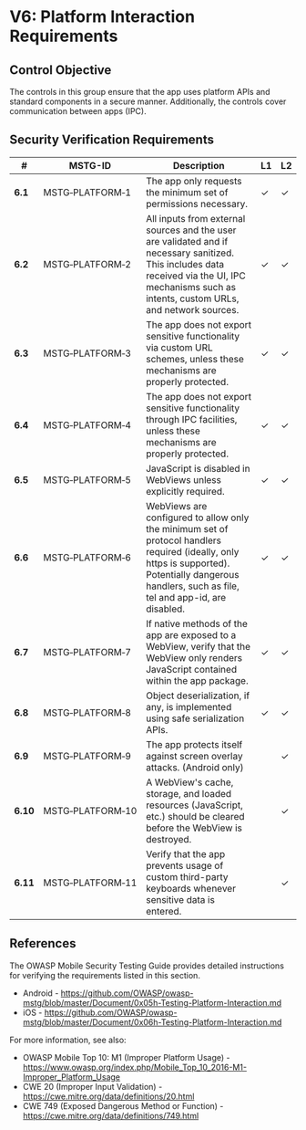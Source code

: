 # V6: Platform Interaction Requirements

## Control Objective

The controls in this group ensure that the app uses platform APIs and standard components in a secure manner. Additionally, the controls cover communication between apps (IPC).

## Security Verification Requirements

| # | MSTG-ID | Description | L1 | L2 |
| --- | --- | --- | --- | --- |
| **6.1** | MSTG‑PLATFORM‑1 | The app only requests the minimum set of permissions necessary. | ✓ | ✓ |
| **6.2** | MSTG‑PLATFORM‑2 | All inputs from external sources and the user are validated and if necessary sanitized. This includes data received via the UI, IPC mechanisms such as intents, custom URLs, and network sources.| ✓ | ✓ |
| **6.3** | MSTG‑PLATFORM‑3 | The app does not export sensitive functionality via custom URL schemes, unless these mechanisms are properly protected. | ✓ | ✓ |
| **6.4** | MSTG‑PLATFORM‑4 | The app does not export sensitive functionality through IPC facilities, unless these mechanisms are properly protected. | ✓ | ✓ |
| **6.5** | MSTG‑PLATFORM‑5 | JavaScript is disabled in WebViews unless explicitly required. | ✓ | ✓ |
| **6.6** | MSTG‑PLATFORM‑6 | WebViews are configured to allow only the minimum set of protocol handlers required (ideally, only https is supported). Potentially dangerous handlers, such as file, tel and app-id, are disabled. | ✓ | ✓ |
| **6.7** | MSTG‑PLATFORM‑7 | If native methods of the app are exposed to a WebView, verify that the WebView only renders JavaScript contained within the app package. | ✓ | ✓ |
| **6.8** | MSTG‑PLATFORM‑8 | Object deserialization, if any, is implemented using safe serialization APIs. | ✓ | ✓ |
| **6.9** | MSTG‑PLATFORM‑9 | The app protects itself against screen overlay attacks. (Android only) |  | ✓ |
| **6.10** | MSTG‑PLATFORM‑10 | A WebView's cache, storage, and loaded resources (JavaScript, etc.) should be cleared before the WebView is destroyed. |  | ✓ |
| **6.11** | MSTG‑PLATFORM‑11 | Verify that the app prevents usage of custom third-party keyboards whenever sensitive data is entered. | | ✓ |
<div style="page-break-after: always;">
</div>

## References

The OWASP Mobile Security Testing Guide provides detailed instructions for verifying the requirements listed in this section.

- Android - <https://github.com/OWASP/owasp-mstg/blob/master/Document/0x05h-Testing-Platform-Interaction.md>
- iOS - <https://github.com/OWASP/owasp-mstg/blob/master/Document/0x06h-Testing-Platform-Interaction.md>

For more information, see also:

- OWASP Mobile Top 10: M1 (Improper Platform Usage) - <https://www.owasp.org/index.php/Mobile_Top_10_2016-M1-Improper_Platform_Usage>
- CWE 20 (Improper Input Validation) - <https://cwe.mitre.org/data/definitions/20.html>
- CWE 749 (Exposed Dangerous Method or Function) - <https://cwe.mitre.org/data/definitions/749.html>
